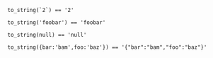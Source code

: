 ```
to_string(`2`) == '2'
```

```
to_string('foobar') == 'foobar'
```

```
to_string(null) == 'null'
```

```
to_string({bar:'bam',foo:'baz'}) == '{"bar":"bam","foo":"baz"}'
```
